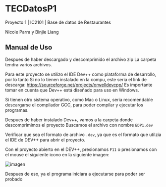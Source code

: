 # TECDatosP1
Proyecto 1 | IC2101 | Base de datos de Restaurantes

Nicole Parra y Binjie Liang

## Manual de Uso
Despues de haber descargado y descomprimido el archivo zip
La carpeta tendra varios archivos. 

Para este proyecto se utilizo el IDE Dev++ como plataforma de desarrollo, por lo tanto
Si no lo tienen instalado en la compu, este seria el link de descarga: https://sourceforge.net/projects/orwelldevcpp/
Es importante tomar en cuenta que Dev++ está diseñado para uso en Windows.

Si tienen otro sistema operativo, como Mac o Linux, seria recomendable descargarse el compilador GCC, para poder compilar y ejecutar los programas.

Despues de haber instalado Dev++, vamos a la carpeta donde descomprimimos el proyecto
Buscamos el archivo con nombre `EDP1.dev`

Verificar que sea el formato de archivo `.dev`, ya que es el formato que utilzia el IDE de DEV++ para abrir el proyecto.

Con el proyecto abierto en el DEV++, presionamos `F11` o presionamos con el mouse el siguiente icono en la siguiente imagen:

![imagen](https://github.com/liangbinjie/TECDatosP1/assets/67171031/98245755-0eb6-47b1-85cd-7c8aa27035ce)

Despues de eso, ya el programa iniciara a ejecutarse para poder ser probado

